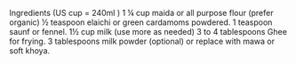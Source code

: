 Ingredients (US cup = 240ml )
1 ¼ cup maida or all purpose flour (prefer organic)
½ teaspoon elaichi or green cardamoms powdered.
1 teaspoon saunf or fennel.
1½ cup milk (use more as needed)
3 to 4 tablespoons Ghee for frying.
3 tablespoons milk powder (optional) or replace with mawa or soft khoya.